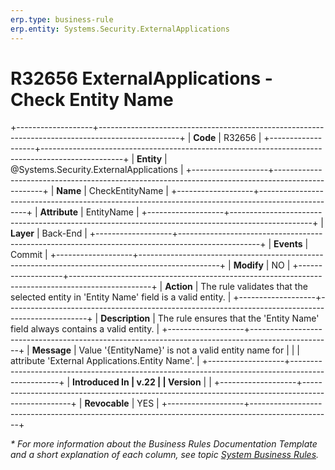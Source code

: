 ```yaml
---
erp.type: business-rule
erp.entity: Systems.Security.ExternalApplications
---
```

# R32656 ExternalApplications - Check Entity Name
+-------------------+--------------------------------------------------------------------------------------------------+
| **Code**          | R32656                                                                                           |
+-------------------+--------------------------------------------------------------------------------------------------+
| **Entity**        | @Systems.Security.ExternalApplications                                                           |
+-------------------+--------------------------------------------------------------------------------------------------+
| **Name**          | CheckEntityName                                                                                  |
+-------------------+--------------------------------------------------------------------------------------------------+
| **Attribute**     | EntityName                                                                                       |
+-------------------+--------------------------------------------------------------------------------------------------+
| **Layer**         | Back-End                                                                                         |
+-------------------+--------------------------------------------------------------------------------------------------+
| **Events**        | Commit                                                                                           |
+-------------------+--------------------------------------------------------------------------------------------------+
| **Modify**        | NO                                                                                               |
+-------------------+--------------------------------------------------------------------------------------------------+
| **Action**        | Тhe rule validates that the selected entity in 'Entity Name' field is a valid entity.            |
+-------------------+--------------------------------------------------------------------------------------------------+
| **Description**   | The rule ensures that the 'Entity Name' field always contains a valid entity.                    |
+-------------------+--------------------------------------------------------------------------------------------------+
| **Message**       | Value '{EntityName}' is not a valid entity name for                                              |
|                   | attribute 'External Applications.Entity Name'.                                                   |
+-------------------+--------------------------------------------------------------------------------------------------+
| **Introduced In   | v.22                                                                                             |
| Version**         |                                                                                                  |
+-------------------+--------------------------------------------------------------------------------------------------+
| **Revocable**     | YES                                                                                              |
+-------------------+--------------------------------------------------------------------------------------------------+

*\* For more information about the Business Rules Documentation Template and a short explanation of each column, see
topic [System Business Rules](../templates/template-description-system-business-rules.md).*
